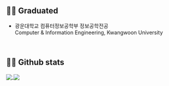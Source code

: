 ## 👨‍🎓 Graduated
- 광운대학교 컴퓨터정보공학부 정보공학전공  
Computer & Information Engineering, Kwangwoon University

<br>

## 👨‍💻 Github stats
<a href="https://github.com/Hyeon9mak">
  <img align="center" src="https://github-readme-stats.vercel.app/api?username=Hyeon9mak&show_icons=true&line_height=27&theme=gruvbox" />
</a>
<a href="https://github.com/Hyeon9mak">
  <img align="center" src="https://github-readme-stats.vercel.app/api/top-langs/?username=Hyeon9mak&theme=gruvbox&exclude_repo=Hyeon9mak.github.io&langs_count=3" />
</a>
<!--
**Hyeon9mak/Hyeon9mak** is a ✨ _special_ ✨ repository because its `README.md` (this file) appears on your GitHub profile.

Here are some ideas to get you started:

- 🔭 I’m currently working on ...
- 🌱 I’m currently learning ...
- 👯 I’m looking to collaborate on ...
- 🤔 I’m looking for help with ...
- 💬 Ask me about ...
- 📫 How to reach me: ...
- 😄 Pronouns: ...
- ⚡ Fun fact: ...
-->
